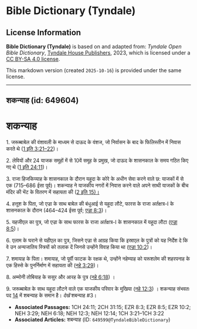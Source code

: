 # Bible Dictionary (Tyndale)

## License Information

**Bible Dictionary (Tyndale)** is based on and adapted from: _Tyndale Open Bible Dictionary_, [Tyndale House Publishers](https://tyndaleopenresources.com/), 2023, which is licensed under a [CC BY-SA 4.0 license](https://creativecommons.org/licenses/by-sa/4.0/legalcode.en).

This markdown version (created `2025-10-16`) is provided under the same license.



--------------------------------

## शकन्याह (id: 649604)

शकन्याह
=======

1\. जरूब्बाबेल की वंशावली के माध्यम से दाऊद के वंशज, जो निर्वासन के बाद के फिलिस्तीन में निवास करते थे ([1 इति 3:21–22](https://ref.ly/1Chr3:21-1Chr3:22))।

2\. लेवियों और 24 याजक समूहों में से 10वें समूह के प्रमुख, जो दाऊद के शासनकाल के समय गठित किए गए थे ([1 इति 24:11](https://ref.ly/1Chr24:11))।

3\. राजा हिजकिय्याह के शासनकाल के दौरान यहूदा के कोरे के अधीन सेवा करने वाले छ: याजकों में से एक (715–686 ईसा पूर्व)। शकन्याह ने याजकीय नगरों में निवास करने वाले अपने साथी याजकों के बीच मंदिर की भेंट के वितरण में सहायता की ([2 इति 15\)।](https://ref.ly/2Chr31:15)

4\. हत्तूश के पिता, जो एज्रा के साथ बाबेल की बंधुआई से यहूदा लौटे, फारस के राजा अर्तक्षत्र\-I के शासनकाल के दौरान (464–424 ईसा पूर्व; [एज्रा 8:3](https://ref.ly/Ezra8:3))।

5\. यहजीएल का पुत्र, जो एज्रा के साथ फारस के राजा अर्तक्षत्र\-I के शासनकाल में यहूदा लौटा ([एज्रा 8:5](https://ref.ly/Ezra8:5))।

6\. एलाम के घराने से यहीएल का पुत्र, जिसने एज्रा से आग्रह किया कि इस्राएल के पुत्रों को यह निर्देश दे कि वे उन अन्यजातिय स्त्रियों को तलाक दें जिनसे उन्होंने विवाह किया था ([एज्रा 10:2](https://ref.ly/Ezra10:2))।

7\. शमायाह के पिता। शमायाह, जो पूर्वी फाटक के रक्षक थे, उन्होंने नहेम्याह को यरूशलेम की शहरपनाह के एक हिस्से के पुनर्निर्माण में सहायता की ([नहे 3:29](https://ref.ly/Neh3:29))।

8\. अम्मोनी तोबियाह के ससुर और आरह के पुत्र ([नहे 6:18](https://ref.ly/Neh6:18)) ।

9\. जरूब्बाबेल के साथ यहूदा लौटने वाले एक याजकीय परिवार के मुखिया ([नहे 12:3](https://ref.ly/Neh12:3)) । शकन्याह संभवतः पद [14](https://ref.ly/Neh12:14) में शबन्याह के समान है। *देखें* शबन्याह \#3।

* **Associated Passages:** 1CH 24:11; 2CH 31:15; EZR 8:3; EZR 8:5; EZR 10:2; NEH 3:29; NEH 6:18; NEH 12:3; NEH 12:14; 1CH 3:21–1CH 3:22
* **Associated Articles:** शबन्याह (ID: `649599@TyndaleBibleDictionary`)

